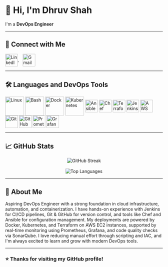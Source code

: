 # 👋 Hi, I'm Dhruv Shah

I'm a **DevOps Engineer**

---

## 🔗 Connect with Me

<p align="left">
  <a href="https://www.linkedin.com/in/dhruv-shah-056090215/" target="_blank">
    <img src="https://cdn.jsdelivr.net/gh/devicons/devicon/icons/linkedin/linkedin-original.svg" alt="LinkedIn" height="40" width="40" style="vertical-align:middle;"/>
  </a>
  &nbsp;&nbsp;
  <a href="mailto:dhruvshah0612@gmail.com" target="_blank">
    <img src="https://upload.wikimedia.org/wikipedia/commons/4/4e/Gmail_Icon.png" alt="Gmail" height="40" width="40" style="vertical-align:middle;"/>
  </a>
</p>


---

## 🛠️ Languages and DevOps Tools

<p align="left">
  <img src="https://cdn.jsdelivr.net/gh/devicons/devicon/icons/linux/linux-original.svg" alt="Linux" height="60" width="60" style="vertical-align:middle;"/>
  <img src="https://cdn.jsdelivr.net/gh/devicons/devicon/icons/bash/bash-original.svg" alt="Bash" height="60" width="60" style="vertical-align:middle;"/>
  <img src="https://cdn.jsdelivr.net/gh/devicons/devicon/icons/docker/docker-original.svg" alt="Docker" height="60" width="60" style="vertical-align:middle;"/>
  <img src="https://cdn.jsdelivr.net/gh/devicons/devicon/icons/kubernetes/kubernetes-plain.svg" alt="Kubernetes" height="60" width="60" style="vertical-align:middle;"/>
  <img src="https://www.vectorlogo.zone/logos/ansible/ansible-icon.svg" alt="Ansible" height="40" style="vertical-align:middle;"/>
  <img src="https://www.vectorlogo.zone/logos/chefio/chefio-icon.svg" alt="Chef" height="40" style="vertical-align:middle;"/>
  <img src="https://www.vectorlogo.zone/logos/terraformio/terraformio-icon.svg" alt="Terraform" height="40" style="vertical-align:middle;"/>
  <img src="https://www.vectorlogo.zone/logos/jenkins/jenkins-icon.svg" alt="Jenkins" height="40" style="vertical-align:middle;"/>
  <img src="https://www.vectorlogo.zone/logos/amazon_aws/amazon_aws-icon.svg" alt="AWS" height="40" style="vertical-align:middle;"/>
  <img src="https://www.vectorlogo.zone/logos/git-scm/git-scm-icon.svg" alt="Git" height="40" style="vertical-align:middle;"/>
  <img src="https://www.vectorlogo.zone/logos/github/github-icon.svg" alt="GitHub" height="40" style="vertical-align:middle;"/>
  <img src="https://www.vectorlogo.zone/logos/prometheusio/prometheusio-icon.svg" alt="Prometheus" height="40" style="vertical-align:middle;"/>
  <img src="https://www.vectorlogo.zone/logos/grafana/grafana-icon.svg" alt="Grafana" height="40" style="vertical-align:middle;"/>
</p>


---

## 📈 GitHub Stats

<p align="center">
  <img src="https://github-readme-streak-stats.herokuapp.com/?user=DhruvShah0612&theme=tokyonight" alt="GitHub Streak" />
  <br><br>
  <img src="https://github-readme-stats.vercel.app/api/top-langs/?username=DhruvShah0612&layout=compact&theme=tokyonight" alt="Top Languages" />
</p>

---

## 📌 About Me

Aspiring DevOps Engineer with a strong foundation in cloud infrastructure, automation, and containerization. I have hands-on experience with Jenkins for CI/CD pipelines, Git & GitHub for version control, and tools like Chef and Ansible for configuration management. My deployments are powered by Docker, Kubernetes, and Terraform on AWS EC2 instances, supported by real-time monitoring using Prometheus, Grafana, and code quality checks via SonarQube. I love reducing manual effort through scripting and IAC, and I'm always excited to learn and grow with modern DevOps tools.

---

### ⭐ Thanks for visiting my GitHub profile!
